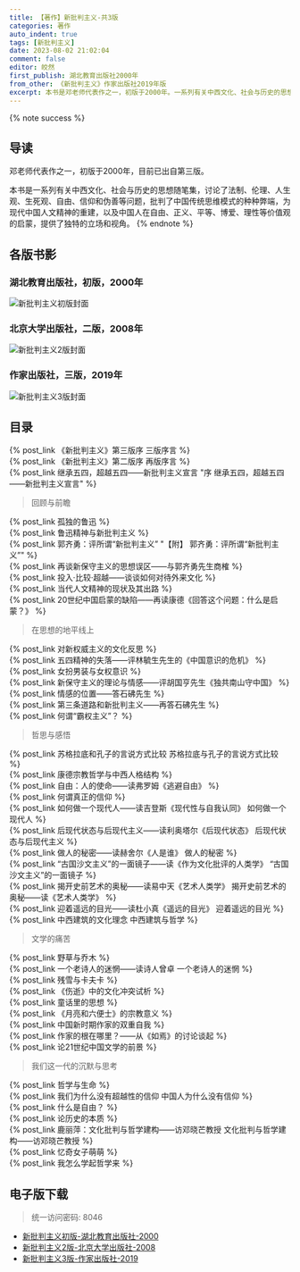 ```yaml
---
title: 【著作】新批判主义-共3版
categories: 著作
auto_indent: true
tags: [新批判主义]
date: 2023-08-02 21:02:04
comment: false
editor: 皎然
first_publish: 湖北教育出版社2000年
from_other: 《新批判主义》作家出版社2019年版
excerpt: 本书是邓老师代表作之一，初版于2000年。一系列有关中西文化、社会与历史的思想随笔集，讨论了法制、伦理、人生观、生死观、自由、信仰和伪善等问题，批判了中国传统思维模式的种种弊端，为现代中国人文精神的重建，以及中国人在自由、正义、平等、博爱、理性等价值观的启蒙，提供了独特的立场和视角。
---
```

{% note success %}
## 导读
邓老师代表作之一，初版于2000年，目前已出自第三版。

本书是一系列有关中西文化、社会与历史的思想随笔集，讨论了法制、伦理、人生观、生死观、自由、信仰和伪善等问题，批判了中国传统思维模式的种种弊端，为现代中国人文精神的重建，以及中国人在自由、正义、平等、博爱、理性等价值观的启蒙，提供了独特的立场和视角。
{% endnote %}
## 各版书影
### 湖北教育出版社，初版，2000年
![新批判主义初版封面](/images/新批判主义初版封面.png)
### 北京大学出版社，二版，2008年
![新批判主义2版封面](/images/新批判主义2版封面.jpg)
### 作家出版社，三版，2019年
![新批判主义3版封面](/images/新批判主义3版封面.jpg)

## 目录
{% post_link 《新批判主义》第三版序 三版序言 %}<br/>
{% post_link 《新批判主义》第二版序 再版序言 %}<br/>
{% post_link 继承五四，超越五四——新批判主义宣言 "序 继承五四，超越五四——新批判主义宣言" %}<br/>
> 回顾与前瞻

{% post_link 孤独的鲁迅 %}<br/>
{% post_link 鲁迅精神与新批判主义 %}<br/>
{% post_link 郭齐勇：评所谓“新批判主义” "【附】 郭齐勇：评所谓“新批判主义”" %}<br/>
{% post_link 再谈新保守主义的思想误区——与郭齐勇先生商榷 %}<br/>
{% post_link 投入·比较·超越——谈谈如何对待外来文化 %}<br/>
{% post_link 当代人文精神的现状及其出路 %}<br/>
{% post_link 20世纪中国启蒙的缺陷——再读康德《回答这个问题：什么是启蒙？》 %}<br/>
> 在思想的地平线上

{% post_link 对新权威主义的文化反思 %}<br/>
{% post_link 五四精神的失落——评林毓生先生的《中国意识的危机》 %}<br/>
{% post_link 女扮男装与女权意识 %}<br/>
{% post_link 新保守主义的理论与情感——评胡国亨先生《独共南山守中国》 %}<br/>
{% post_link 情感的位置——答石砩先生 %}<br/>
{% post_link 第三条道路和新批判主义——再答石砩先生 %}<br/>
{% post_link 何谓“霸权主义”？ %}<br/>
> 哲思与感悟

{% post_link 苏格拉底和孔子的言说方式比较 苏格拉底与孔子的言说方式比较 %}<br/>
{% post_link 康德宗教哲学与中西人格结构 %}<br/>
{% post_link 自由：人的使命——读弗罗姆《逃避自由》 %}<br/>
{% post_link 何谓真正的信仰 %}<br/>
{% post_link 如何做一个现代人——读吉登斯《现代性与自我认同》 如何做一个现代人 %}<br/>
{% post_link 后现代状态与后现代主义——读利奥塔尔《后现代状态》 后现代状态与后现代主义 %}<br/>
{% post_link 做人的秘密——读赫舍尔《人是谁》 做人的秘密 %}<br/>
{% post_link “古国沙文主义”的一面镜子——读《作为文化批评的人类学》 “古国沙文主义”的一面镜子 %}<br/>
{% post_link 揭开史前艺术的奥秘——读易中天《艺术人类学》 揭开史前艺术的奥秘——读《艺术人类学》 %}<br/>
{% post_link 迎着遥远的目光——读杜小真《遥远的目光》 迎着遥远的目光 %}<br/>
{% post_link 中西建筑的文化理念 中西建筑与哲学 %}<br/>
> 文学的痛苦

{% post_link 野草与乔木 %}<br/>
{% post_link 一个老诗人的迷惘——读诗人曾卓 一个老诗人的迷惘 %}<br/>
{% post_link 残雪与卡夫卡 %}<br/>
{% post_link 《伤逝》中的文化冲突试析 %}<br/>
{% post_link 童话里的思想 %}<br/>
{% post_link 《月亮和六便士》的宗教意义 %}<br/>
{% post_link 中国新时期作家的双重自我 %}<br/>
{% post_link 作家的根在哪里？——从《如焉》的讨论谈起 %}<br/>
{% post_link 论21世纪中国文学的前景 %}<br/>
> 我们这一代的沉默与思考

{% post_link 哲学与生命 %}<br/>
{% post_link 我们为什么没有超越性的信仰 中国人为什么没有信仰 %}<br/>
{% post_link 什么是自由？ %}<br/>
{% post_link 论历史的本质 %}<br/>
{% post_link 鹿丽萍：文化批判与哲学建构——访邓晓芒教授 文化批判与哲学建构——访邓晓芒教授 %}<br/>
{% post_link 忆奇女子萌萌 %}<br>
{% post_link 我怎么学起哲学来 %}
## 电子版下载
> 统一访问密码: 8046

- [新批判主义初版-湖北教育出版社-2000](https://url92.ctfile.com/f/21466692-905451294-1adf29?p=8046)
- [新批判主义2版-北京大学出版社-2008](https://url92.ctfile.com/f/21466692-905451291-14ff26?p=8046)
- [新批判主义3版-作家出版社-2019](https://url92.ctfile.com/f/21466692-905451306-d1034f?p=8046)

